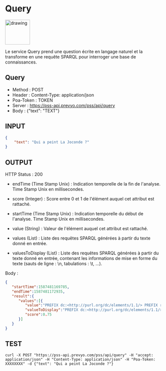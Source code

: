Query
==

<img src="../images/ic_pss_query.png" alt="drawing" width="80"/>

Le service Query prend une question écrite en langage naturel et la transforme en une requête SPARQL pour interroger une base de connaissances.

Query
--
* Method : POST
* Header : Content-Type: application/json
* Poa-Token : TOKEN
* Server : https://pss-api.prevyo.com/pss/api/query
* Body : {"text": "TEXT"}

INPUT
--

```JSON
{
    "text": "Qui a peint La Joconde ?"
}
```

OUTPUT
--
HTTP Status : 200

* endTime (Time Stamp Unix) : Indication temporelle de la fin de l'analyse. Time Stamp Unix en millisecondes.

* score (Integer) : Score entre 0 et 1 de l'élément auquel cet attribut est rattaché.

* startTime (Time Stamp Unix) : Indication temporelle du début de l'analyse. Time Stamp Unix en millisecondes.

* value (String) : Valeur de l'élément auquel cet attribut est rattaché.

* values (List) : Liste des requêtes SPARQL générées à partir du texte donné en entrée.

* valuesToDisplay (List) : Liste des requêtes SPARQL générées à partir du texte donné en entrée, contenant les informations de mise en forme du texte (sauts de ligne : \n, tabulations : \t, ...).

Body :

```JSON
{
   "startTime":1587481169785,
   "endTime":1587481172935,
   "result":{
      "values":[{
         "value":"PREFIX dc:<http://purl.org/dc/elements/1.1/> PREFIX rdf:<http://www.w3.org/1999/02/22-rdf-syntax-ns#> PREFIX rdfs:<http://www.w3.org/2000/01/rdf-schema#> PREFIX xsd:<http://www.w3.org/2001/XMLSchema#> PREFIX owl:<http://www.w3.org/2002/07/owl#> PREFIX em:<http://emvista.com/>  SELECT  ?qui WHERE { graph<toSparql> { ?event1 rdf:type em:image_impression . ?event1 em:hasTheme em:La_Joconde . ?event1 em:hasAgent ?qui .  } } LIMIT 10",
         "valueToDisplay":"PREFIX dc:<http://purl.org/dc/elements/1.1/> \nPREFIX rdf:<http://www.w3.org/1999/02/22-rdf-syntax-ns#> \nPREFIX rdfs:<http://www.w3.org/2000/01/rdf-schema#> \nPREFIX xsd:<http://www.w3.org/2001/XMLSchema#> \nPREFIX owl:<http://www.w3.org/2002/07/owl#> \nPREFIX em:<http://emvista.com/> \n\n SELECT  ?qui\n WHERE {\n graph<toSparql> { \n\t?event1 rdf:type em:image_impression . \n\t?event1 em:hasTheme em:La_Joconde . \n\t?event1 em:hasAgent ?qui . \n }\n } \n LIMIT 10\n",
         "score":0.75
      }]
   }
}
```

TEST
--

`curl -X POST "https://pss-api.prevyo.com/pss/api/query" -H "accept: application/json" -H "Content-Type: application/json" -H "Poa-Token: XXXXXXXX" -d {"text": "Qui a peint La Joconde ?"}` 

